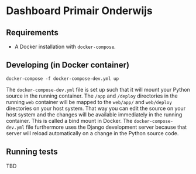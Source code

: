 # Dashboard Primair Onderwijs
## Requirements
* A Docker installation with `docker-compose`.


## Developing (in Docker container)
`docker-compose -f docker-compose-dev.yml up`

The `docker-compose-dev.yml` file is set up such that it will mount your
Python source in the running container. The `/app` and `/deploy`
directories in the running `web` container will be mapped to the `web/app/`
and `web/deploy` directories on your host system. That way you can edit the
source on your host system and the changes will be available immediately in
the running container. This is called a bind mount in Docker.
The `docker-compose-dev.yml` file furthermore uses the Django development
server because that server will reload automatically on a change in the
Python source code.


## Running tests
TBD
